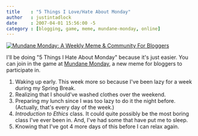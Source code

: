 ```yaml
---
title    : "5 Things I Love/Hate About Monday"
author   : justintadlock
date     : 2007-04-01 15:56:00 -5
category : [blogging, game, meme, mundane-monday, online]
---
```


<a href='http://mundanemonday.com' rel='external' title='Mundane Monday: A Weekly Meme & Community For Bloggers'><img class="center i300x75" src='http://justintadlock.com/blog/wp-content/uploads/2007/04/graphic-1.jpg' alt='Mundane Monday: A Weekly Meme & Community For Bloggers' /></a>

I'll be doing "5 Things I Hate About Monday" because it's just easier.  You can join in the game at <a href="http://mundanemonday.com" title="Mundane Monday: Blog Meme" rel="external"> Mundane Monday</a>, a new meme for bloggers to participate in.

<ol class="spread">
<li>Waking up early.  This week more so because I've been lazy for a week during my Spring Break.</li>
<li>Realizing that I should've washed clothes over the weekend.</li>
<li>Preparing my lunch since I was too lazy to do it the night before.  (Actually, that's every day of the week.)</li>
<li><i>Introduction to Ethics</i> class.  It could quite possibly be the most boring class I've ever been in.  And, I've had some that have put me to sleep.</li>
<li>Knowing that I've got 4 more days of this before I can relax again.</li>
</ol>
